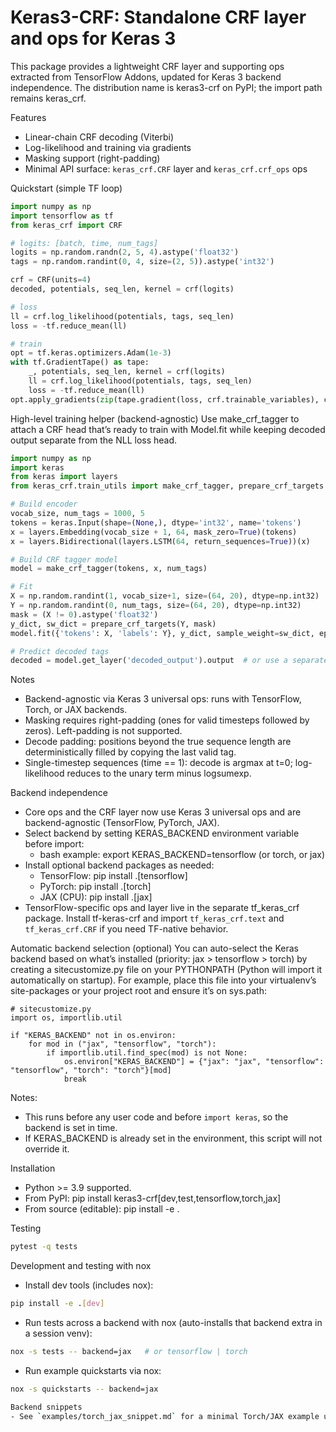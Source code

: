 # Keras3-CRF: Standalone CRF layer and ops for Keras 3

This package provides a lightweight CRF layer and supporting ops extracted from TensorFlow Addons, updated for Keras 3 backend independence. The distribution name is keras3-crf on PyPI; the import path remains keras_crf.

Features
- Linear-chain CRF decoding (Viterbi)
- Log-likelihood and training via gradients
- Masking support (right-padding)
- Minimal API surface: `keras_crf.CRF` layer and `keras_crf.crf_ops` ops

Quickstart (simple TF loop)
```python
import numpy as np
import tensorflow as tf
from keras_crf import CRF

# logits: [batch, time, num_tags]
logits = np.random.randn(2, 5, 4).astype('float32')
tags = np.random.randint(0, 4, size=(2, 5)).astype('int32')

crf = CRF(units=4)
decoded, potentials, seq_len, kernel = crf(logits)

# loss
ll = crf.log_likelihood(potentials, tags, seq_len)
loss = -tf.reduce_mean(ll)

# train
opt = tf.keras.optimizers.Adam(1e-3)
with tf.GradientTape() as tape:
    _, potentials, seq_len, kernel = crf(logits)
    ll = crf.log_likelihood(potentials, tags, seq_len)
    loss = -tf.reduce_mean(ll)
opt.apply_gradients(zip(tape.gradient(loss, crf.trainable_variables), crf.trainable_variables))
```

High-level training helper (backend-agnostic)
Use make_crf_tagger to attach a CRF head that’s ready to train with Model.fit while keeping decoded output separate from the NLL loss head.

```python
import numpy as np
import keras
from keras import layers
from keras_crf.train_utils import make_crf_tagger, prepare_crf_targets

# Build encoder
vocab_size, num_tags = 1000, 5
tokens = keras.Input(shape=(None,), dtype='int32', name='tokens')
x = layers.Embedding(vocab_size + 1, 64, mask_zero=True)(tokens)
x = layers.Bidirectional(layers.LSTM(64, return_sequences=True))(x)

# Build CRF tagger model
model = make_crf_tagger(tokens, x, num_tags)

# Fit
X = np.random.randint(1, vocab_size+1, size=(64, 20), dtype=np.int32)
Y = np.random.randint(0, num_tags, size=(64, 20), dtype=np.int32)
mask = (X != 0).astype('float32')
y_dict, sw_dict = prepare_crf_targets(Y, mask)
model.fit({'tokens': X, 'labels': Y}, y_dict, sample_weight=sw_dict, epochs=1)

# Predict decoded tags
decoded = model.get_layer('decoded_output').output  # or use a separate inference Model
```

Notes
- Backend-agnostic via Keras 3 universal ops: runs with TensorFlow, Torch, or JAX backends.
- Masking requires right-padding (ones for valid timesteps followed by zeros). Left-padding is not supported.
- Decode padding: positions beyond the true sequence length are deterministically filled by copying the last valid tag.
- Single-timestep sequences (time == 1): decode is argmax at t=0; log-likelihood reduces to the unary term minus logsumexp.

Backend independence
- Core ops and the CRF layer now use Keras 3 universal ops and are backend-agnostic (TensorFlow, PyTorch, JAX).
- Select backend by setting KERAS_BACKEND environment variable before import:
  - bash example: export KERAS_BACKEND=tensorflow (or torch, or jax)
- Install optional backend packages as needed:
  - TensorFlow: pip install .[tensorflow]
  - PyTorch: pip install .[torch]
  - JAX (CPU): pip install .[jax]
- TensorFlow-specific ops and layer live in the separate tf_keras_crf package. Install tf-keras-crf and import `tf_keras_crf.text` and `tf_keras_crf.CRF` if you need TF-native behavior.

Automatic backend selection (optional)
You can auto-select the Keras backend based on what’s installed (priority: jax > tensorflow > torch) by creating a sitecustomize.py file on your PYTHONPATH (Python will import it automatically on startup). For example, place this file into your virtualenv’s site-packages or your project root and ensure it’s on sys.path:

```
# sitecustomize.py
import os, importlib.util

if "KERAS_BACKEND" not in os.environ:
    for mod in ("jax", "tensorflow", "torch"):
        if importlib.util.find_spec(mod) is not None:
            os.environ["KERAS_BACKEND"] = {"jax": "jax", "tensorflow": "tensorflow", "torch": "torch"}[mod]
            break
```

Notes:
- This runs before any user code and before `import keras`, so the backend is set in time.
- If KERAS_BACKEND is already set in the environment, this script will not override it.

Installation
- Python >= 3.9 supported.
- From PyPI: pip install keras3-crf[dev,test,tensorflow,torch,jax]
- From source (editable): pip install -e .

Testing
```bash
pytest -q tests
```

Development and testing with nox
- Install dev tools (includes nox):
```bash
pip install -e .[dev]
```
- Run tests across a backend with nox (auto-installs that backend extra in a session venv):
```bash
nox -s tests -- backend=jax   # or tensorflow | torch
```
- Run example quickstarts via nox:
```bash
nox -s quickstarts -- backend=jax

Backend snippets
- See `examples/torch_jax_snippet.md` for a minimal Torch/JAX example using the CRF layer with Keras 3 universal ops.

